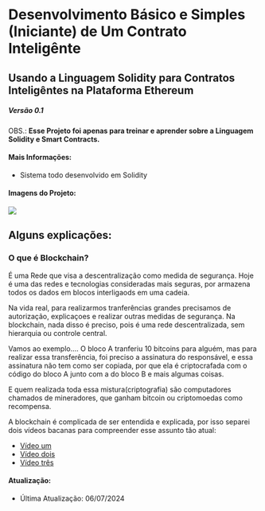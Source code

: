 <h1>Desenvolvimento Básico e Simples (Iniciante) de Um Contrato Inteligênte</h1>
<h2>Usando a Linguagem Solidity para Contratos Inteligêntes na Plataforma Ethereum</h2>
<h5>Versão 0.1</h5>

<p>OBS.: <strong>Esse Projeto foi apenas para treinar e aprender sobre a Linguagem Solidity e Smart Contracts.</strong></p>

<h4>Mais Informações:</h4>
<ul>
  <li>Sistema todo desenvolvido em Solidity</li>
</ul>

<h4>Imagens do Projeto:</h4>
<img src="https://uploaddeimagens.com.br/images/004/809/030/full/insta.png?1720290321"/>

<h2>Alguns explicações:</h2>
<h3>O que é Blockchain?</h3>
<p>É uma Rede que visa a descentralização como medida de segurança. Hoje é uma das
redes e tecnologias consideradas mais seguras, por armazena todos os dados em blocos interligaods em uma cadeia.</p>
<p>Na vida real, para realizarmos tranferências grandes precisamos de autorização, explicaçoes e realizar outras medidas de segurança. Na blockchain, nada disso é preciso, pois é uma rede descentralizada, sem hierarquia ou controle central.</p>
<p>Vamos ao exemplo.... O bloco A tranferiu 10 bitcoins para alguém, mas para realizar essa transferência, foi preciso a assinatura do responsável, e essa assinatura não tem como ser copiada, por que ela é criptocrafada com o código do bloco A junto com a do bloco B e mais algumas coisas. </p>
<p>E quem realizada toda essa mistura(criptografia) são computadores chamados de mineradores, que ganham bitcoin ou criptomoedas como recompensa.</p>
<p>A blockchain é complicada de ser entendida e explicada, por isso separei dois vídeos bacanas para compreender esse assunto tão atual:</p>
<ul>
  <li><a href="https://www.youtube.com/watch?v=dkElPTevoR4"> Vídeo um <a/> </li>
  <li><a href="https://www.youtube.com/watch?v=0Mt16eeCv78"> Vídeo dois <a/> </li>
  <li><a href="https://www.youtube.com/watch?v=OvEpixdVs24"> Vídeo três <a/> </li>
</ul>

<h4>Atualização:</h4>
<ul>
  <li>Última Atualização: 06/07/2024</li>
</ul>
